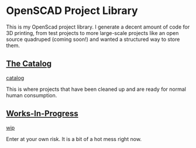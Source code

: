 # OpenSCAD Project Library

This is my OpenScad project library. I generate a decent amount of code for 3D printing, from test projects to more large-scale projects like an open source quadruped (coming soon!) and wanted a structured way to store them.

## [The Catalog](/catalog)
[catalog](/catalog)

This is where projects that have been cleaned up and are ready for normal human consumption.

## [Works-In-Progress](/wip)
[wip](bheyer/wip)

Enter at your own risk. It is a bit of a hot mess right now.